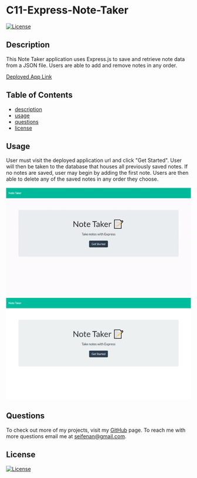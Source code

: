   # C11-Express-Note-Taker  
  [![License](https://img.shields.io/badge/License-MIT-blue.svg)](https://opensource.org/licenses/mit/)

  ## Description  
  This Note Taker application uses Express.js to save and retrieve note data from a JSON file. Users are able to add and remove notes in any order.

  [Deployed App Link](https://c11-note-taker.herokuapp.com/)

  ## Table of Contents 
  * [description](#description)
  * [usage](#usage)
  * [questions](#questions)
  * [license](#license)
  
  ## Usage 
  User must visit the deployed application url and click "Get Started". User will then be taken to the database that houses all previously saved notes. If no notes are saved, user may begin by adding the first note. Users are then able to delete any of the saved notes in any order they choose. 
  
  <img src="public/assets/img/gif.gif">

  <img src="public/assets/img/screenshot.png">

  ## Questions
  To check out more of my projects, visit my [GitHub](https://github.com/seifenan) page.
  To reach me with more questions email me at seifenan@gmail.com. 

  ## License
  [![License](https://img.shields.io/badge/License-MIT-blue.svg)](https://opensource.org/licenses/mit/)
